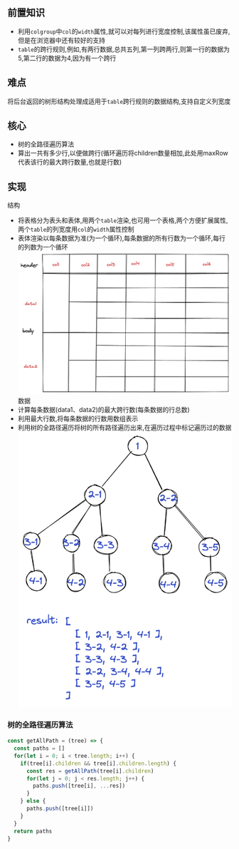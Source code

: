 ## 前置知识
- 利用`colgroup`中`col`的`width`属性,就可以对每列进行宽度控制,该属性虽已废弃,但是在浏览器中还有较好的支持
- `table`的跨行规则,例如,有两行数据,总共五列,第一列跨两行,则第一行的数据为5,第二行的数据为4,因为有一个跨行
## 难点
将后台返回的树形结构处理成适用于`table`跨行规则的数据结构,支持自定义列宽度
## 核心
- 树的全路径遍历算法
- 算出一共有多少行,以便做跨行(循环遍历将children数量相加,此处用maxRow代表该行的最大跨行数量,也就是行数)
## 实现
结构
- 将表格分为表头和表体,用两个`table`渲染,也可用一个表格,两个方便扩展属性,两个`table`的列宽度用`col`的`width`属性控制
- 表体渲染以每条数据为准(为一个循环),每条数据的所有行数为一个循环,每行的列数为一个循环
![table](/src/assets/table.png)
数据
- 计算每条数据(data1、data2)的最大跨行数(每条数据的行总数)
- 利用最大行数,将每条数据的行数用数组表示
- 利用树的全路径遍历将树的所有路径遍历出来,在遍历过程中标记遍历过的数据
![tree](/src/assets/tree.png)
### 树的全路径遍历算法
```js
const getAllPath = (tree) => {
  const paths = []
  for(let i = 0; i < tree.length; i++) {
    if(tree[i].children && tree[i].children.length) {
      const res = getAllPath(tree[i].children)
      for(let j = 0; j < res.length; j++) {
        paths.push([tree[i], ...res])
      }
    } else {
      paths.push([tree[i]])
    }
  }
  return paths
}
```